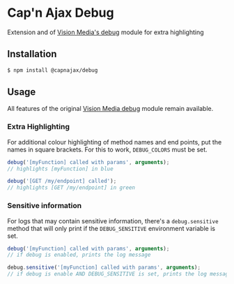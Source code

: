 # Cap'n Ajax Debug

Extension and of [Vision Media's debug](https://github.com/visionmedia/debug#readme) module for extra highlighting

## Installation

```sh
$ npm install @capnajax/debug
```

## Usage

All features of the original [Vision Media debug](https://github.com/visionmedia/debug#readme_) module remain available.

### Extra Highlighting

For additional colour highlighting of method names and end points, put the names in square brackets. For this to work, `DEBUG_COLORS` must be set.

```javascript
debug('[myFunction] called with params', arguments);
// highlights [myFunction] in blue

debug('[GET /my/endpoint] called');
// highlights [GET /my/endpoint] in green
```

### Sensitive information

For logs that may contain sensitive information, there's a `debug.sensitive`
method that will only print if the `DEBUG_SENSITIVE` environment variable is
set.

```javascript
debug('[myFunction] called with params', arguments);
// if debug is enabled, prints the log message

debug.sensitive('[myFunction] called with params', arguments);
// if debug is enable AND DEBUG_SENSITIVE is set, prints the log message.
```